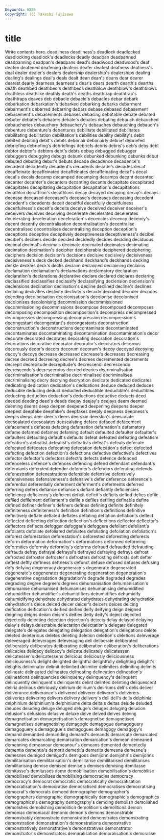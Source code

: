 ```yaml
---
Keywords: 6586 
Copyright: (C) Takeshi Fujisawa
---
```


# title

Write contents here.
 deadliness deadliness's
deadlock deadlocked deadlocking deadlock's deadlocks deadly deadpan deadpanned deadpanning deadpan's
deadpans dead's deadwood deadwood's deaf deafen deafened deafening deafens deafer
deafest deafness deafness's deal dealer dealer's dealers dealership dealership's dealerships
dealing dealing's dealings deal's deals dealt dean dean's deans dear
dearer dearest dearly dearness dearness's dear's dears dearth dearth's dearths
death deathbed deathbed's deathbeds deathblow deathblow's deathblows deathless deathlike deathly
death's deaths deathtrap deathtrap's deathtraps deaves deb debacle debacle's debacles
debar debark debarkation debarkation's debarked debarking debarks debarment debarment's debarred
debarring debars debase debased debasement debasement's debasements debases debasing debatable
debate debated debater debater's debaters debate's debates debating debauch debauched
debaucheries debauchery debauchery's debauches debauching debauch's debenture debenture's debentures debilitate
debilitated debilitates debilitating debilitation debilitation's debilities debility debility's debit debited
debiting debit's debits debonair debonairly debrief debriefed debriefing debriefing's debriefings
debriefs debris debris's deb's debs debt debtor debtor's debtors debt's
debts debug debugged debugger debuggers debugging debugs debunk debunked debunking
debunks debut debuted debuting debut's debuts decade decadence decadence's decadent
decadently decadent's decadents decade's decades decaf decaffeinate decaffeinated decaffeinates decaffeinating
decaf's decal decal's decals decamp decamped decamping decamps decant decanted
decanter decanter's decanters decanting decants decapitate decapitated decapitates decapitating decapitation
decapitation's decapitations decathlon decathlon's decathlons decay decayed decaying decay's decays
decease deceased deceased's decease's deceases deceasing decedent decedent's decedents deceit
deceitful deceitfully deceitfulness deceitfulness's deceit's deceits deceive deceived deceiver deceiver's
deceivers deceives deceiving decelerate decelerated decelerates decelerating deceleration deceleration's decencies
decency decency's decent decently decentralisation decentralisation's decentralise decentralised decentralises decentralising
deception deception's deceptions deceptive deceptively deceptiveness deceptiveness's decibel decibel's decibels
decide decided decidedly decides deciding deciduous decimal decimal's decimals decimate
decimated decimates decimating decimation decimation's decipher decipherable deciphered deciphering deciphers
decision decision's decisions decisive decisively decisiveness decisiveness's deck decked deckhand
deckhand's deckhands decking deckle deckles deck's decks declaim declaimed declaiming
declaims declamation declamation's declamations declamatory declaration declaration's declarations declarative declare
declared declares declaring declassified declassifies declassify declassifying declension declension's declensions
declination declination's decline declined decline's declines declining declivities declivity declivity's
decode decoded decoder decodes decoding decolonisation decolonisation's decolonise decolonised decolonises
decolonising decommission decommissioned decommissioning decommissions decompose decomposed decomposes decomposing decomposition
decomposition's decompress decompressed decompresses decompressing decompression decompression's decongestant decongestant's decongestants
deconstruction deconstruction's deconstructions decontaminate decontaminated decontaminates decontaminating decontamination decontamination's decor
decorate decorated decorates decorating decoration decoration's decorations decorative decorator decorator's
decorators decorous decorously decor's decors decorum decorum's decoy decoyed decoying
decoy's decoys decrease decreased decrease's decreases decreasing decree decreed decreeing
decree's decrees decremented decrements decrepit decrepitude decrepitude's decrescendi decrescendo decrescendo's
decrescendos decried decries decriminalisation decriminalisation's decriminalise decriminalised decriminalises decriminalising decry
decrying decryption dedicate dedicated dedicates dedicating dedication dedication's dedications deduce
deduced deduces deducible deducing deduct deducted deductible deductible's deductibles deducting
deduction deduction's deductions deductive deducts deed deeded deeding deed's deeds
deejay deejay's deejays deem deemed deeming deems deep deepen deepened
deepening deepens deeper deepest deepfake deepfake's deepfakes deeply deepness deepness's
deep's deeps deer deer's deers deerskin deerskin's deescalate deescalated deescalates
deescalating deface defaced defacement defacement's defaces defacing defamation defamation's defamatory
defame defamed defames defaming default defaulted defaulter defaulter's defaulters defaulting
default's defaults defeat defeated defeating defeatism defeatism's defeatist defeatist's defeatists
defeat's defeats defecate defecated defecates defecating defecation defecation's defect defected
defecting defection defection's defections defective defective's defectives defector defector's defectors
defect's defects defence defenced defenceless defence's defences defencing defend defendant
defendant's defendants defended defender defender's defenders defending defends defenestration defenestrations
defensible defensive defensively defensiveness defensiveness's defensive's defer deference deference's deferential
deferentially deferment deferment's deferments deferred deferring defers defiance defiance's defiant
defiantly deficiencies deficiency deficiency's deficient deficit deficit's deficits defied defies
defile defiled defilement defilement's defile's defiles defiling definable define defined
definer definer's definers defines defining definite definitely definiteness definiteness's definition
definition's definitions definitive definitively deflate deflated deflates deflating deflation deflation's
deflect deflected deflecting deflection deflection's deflections deflector deflector's deflectors deflects
defogger defogger's defoggers defoliant defoliant's defoliants defoliate defoliated defoliates defoliating
defoliation defoliation's deforest deforestation deforestation's deforested deforesting deforests deform deformation
deformation's deformations deformed deforming deformities deformity deformity's deforms defraud defrauded
defrauding defrauds defray defrayal defrayal's defrayed defraying defrays defrost defrosted
defroster defroster's defrosters defrosting defrosts deft defter deftest deftly deftness
deftness's defunct defuse defused defuses defusing defy defying degeneracy degeneracy's
degenerate degenerated degenerate's degenerates degenerating degeneration degeneration's degenerative degradation degradation's
degrade degraded degrades degrading degree degree's degrees dehumanisation dehumanisation's dehumanise
dehumanised dehumanises dehumanising dehumidified dehumidifier dehumidifier's dehumidifiers dehumidifies dehumidify dehumidifying
dehydrate dehydrated dehydrates dehydrating dehydration dehydration's deice deiced deicer deicer's
deicers deices deicing deification deification's deified deifies deify deifying deign
deigned deigning deigns deism deism's deities deity deity's deject dejected
dejectedly dejecting dejection dejection's dejects delay delayed delaying delay's delays
delectable delectation delectation's delegate delegated delegate's delegates delegating delegation delegation's
delegations delete deleted deleterious deletes deleting deletion deletion's deletions deleverage
deleveraged deleverages deleveraging deli deliberate deliberated deliberately deliberates deliberating deliberation
deliberation's deliberations delicacies delicacy delicacy's delicate delicately delicatessen delicatessen's delicatessens
delicious deliciously deliciousness deliciousness's delight delighted delightful delightfully delighting delight's
delights deliminator delimit delimited delimiter delimiters delimiting delimits delineate delineated
delineates delineating delineation delineation's delineations delinquencies delinquency delinquency's delinquent delinquently
delinquent's delinquents delint delinted delinting deliquescent deliria delirious deliriously delirium
delirium's deliriums deli's delis deliver deliverance deliverance's delivered deliverer deliverer's
deliverers deliveries delivering delivers delivery delivery's dell dell's dells delphinia
delphinium delphinium's delphiniums delta delta's deltas delude deluded deludes deluding
deluge deluged deluge's deluges deluging delusion delusion's delusions delusive deluxe
delve delved delves delving demagnetisation demagnetisation's demagnetise demagnetised demagnetises demagnetising
demagogic demagogue demagoguery demagoguery's demagogue's demagogues demagogy demagogy's demand demanded
demanding demand's demands demarcate demarcated demarcates demarcating demarcation demarcation's demean
demeaned demeaning demeanour demeanour's demeans demented dementedly dementia dementia's demerit
demerit's demerits demesne demesne's demesnes demigod demigod's demigods demijohn demijohn's
demijohns demilitarisation demilitarisation's demilitarise demilitarised demilitarises demilitarising demise demised demise's
demises demising demitasse demitasse's demitasses demo demobilisation demobilisation's demobilise demobilised
demobilises demobilising democracies democracy democracy's democrat democratic democratically democratisation democratisation's
democratise democratised democratises democratising democrat's democrats demoed demographer demographer's demographers
demographic demographically demographic's demographics demographics's demography demography's demoing demolish demolished
demolishes demolishing demolition demolition's demolitions demon demoniac demoniacal demonic demon's
demons demonstrable demonstrably demonstrate demonstrated demonstrates demonstrating demonstration demonstration's demonstrations
demonstrative demonstratively demonstrative's demonstratives demonstrator demonstrator's demonstrators demoralisation demoralisation's demoralise
